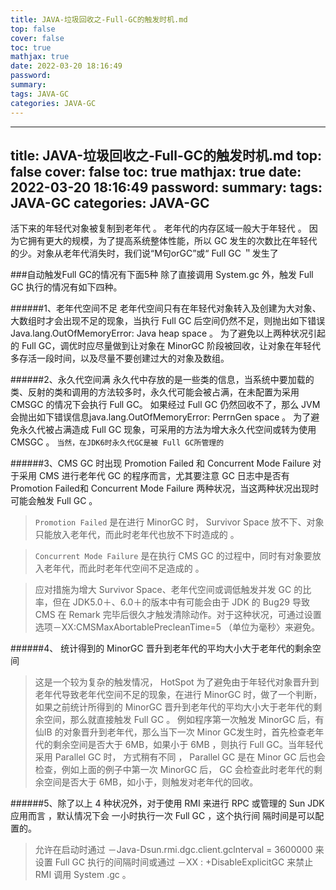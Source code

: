 ```yaml
---
title: JAVA-垃圾回收之-Full-GC的触发时机.md
top: false
cover: false
toc: true
mathjax: true
date: 2022-03-20 18:16:49
password:
summary:
tags: JAVA-GC
categories: JAVA-GC
---
```

---
title: JAVA-垃圾回收之-Full-GC的触发时机.md
top: false
cover: false
toc: true
mathjax: true
date: 2022-03-20 18:16:49
password:
summary:
tags: JAVA-GC
categories: JAVA-GC
---
活下来的年轻代对象被复制到老年代 。 老年代的内存区域一般大于年轻代 。 因为它拥有更大的规模，为了提高系统整体性能，所以 GC 发生的次数比在年轻代的少。对象从老年代消失时，我们说“M句orGC”或“ Full GC ＂发生了


###自动触发Full GC的情况有下面5种
除了直接调用 System.gc 外，触发 Full GC 执行的情况有如下四种。

######1、老年代空间不足
老年代空间只有在年轻代对象转入及创建为大对象、大数组时才会出现不足的现象，当执行 Full GC 后空间仍然不足，则抛出如下错误 Java.lang.OutOfMemoryError: Java heap space 。
为了避免以上两种状况引起的 Full GC，调优时应尽量做到让对象在 MinorGC 阶段被回收，让对象在年轻代多存活一段时间，以及尽量不要创建过大的对象及数组。


######2、永久代空间满
永久代中存放的是一些类的信息，当系统中要加载的类、反射的类和调用的方法较多时，永久代可能会被占满，在未配置为采用 CMSGC 的情况下会执行 Full GC。
如果经过 Full GC 仍然回收不了，那么 JVM 会抛出如下错误信息java.lang.OutOfMemoryError: PerrnGen space 。
为了避免永久代被占满造成 Full GC 现象，可采用的方法为增大永久代空间或转为使用CMSGC 。
`当然，在JDK6时永久代GC是被 Full GC所管理的`


######3、CMS GC 时出现 Promotion Failed 和 Concurrent Mode Failure
对于采用 CMS 进行老年代 GC 的程序而言，尤其要注意 GC 日志中是否有 Promotion Failed和 Concurrent Mode Failure 两种状况，当这两种状况出现时可能会触发 Full GC 。

> `Promotion Failed` 是在进行 MinorGC 时， Survivor Space 放不下、对象只能放入老年代，而此时老年代也放不下时造成的  。 

>`Concurrent Mode Failure` 是在执行 CMS GC 的过程中，同时有对象要放入老年代，而此时老年代空间不足造成的 。

>应对措施为增大 Survivor Space、老年代空间或调低触发并发 GC 的比率，但在 JDK5.0＋、6.0＋的版本中有可能会由于 JDK 的 Bug29 导致 CMS 在 Remark 完毕后很久才触发清除动作。对于这种状况，可通过设置选项－XX:CMSMaxAbortablePrecleanTime=5 （单位为毫秒〉来避免。


######4、 统计得到的 MinorGC 晋升到老年代的平均大小大于老年代的剩余空间
>这是一个较为复杂的触发情况， HotSpot 为了避免由于年轻代对象晋升到老年代导致老年代空间不足的现象，在进行 MinorGC 时，做了一个判断，如果之前统计所得到的 MinorGC 晋升到老年代的平均大小大于老年代的剩余空间，那么就直接触发 Full GC 。
例如程序第一次触发 MinorGC 后，有仙IB 的对象晋升到老年代，那么当下一次 Minor GC发生时，首先检查老年代的剩余空间是否大于 6MB，如果小于 6MB ，则执行 Full GC。当年轻代采用 Parallel GC 时， 方式稍有不同 ， Parallel GC 是在 Minor GC 后也会检查，例如上面的例子中第一次 MinorGC 后， GC 会检查此时老年代的剩余空间是否大于 6MB，如小于，则触发对老年代的回收。



######5、除了以上 4 种状况外，对于使用 RMI 来进行 RPC 或管理的 Sun JDK 应用而言 ，默认情况下会 一小时执行一次 Full GC ，这个执行间 隔时间是可以配置的。

>允许在启动时通过 
－Java-Dsun.rmi.dgc.client.gclnterval = 3600000 来设置 Full GC 执行的间隔时间或通过
－XX : +DisableExplicitGC 来禁止 RMI 调用 System .gc 。
